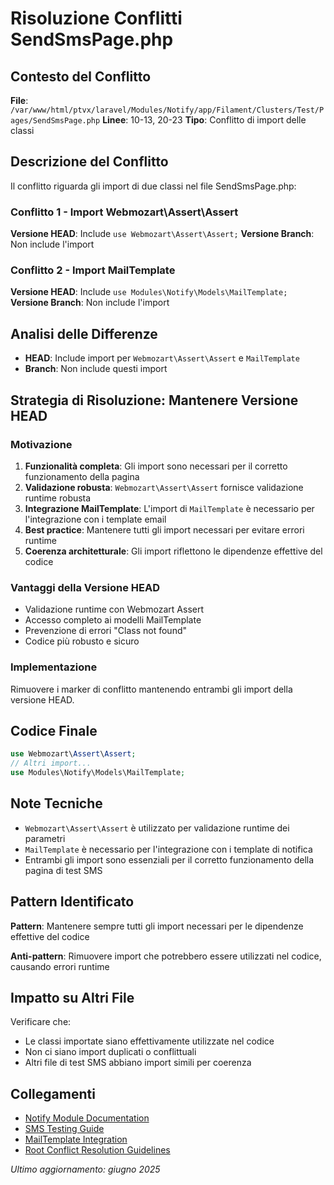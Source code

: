 # Risoluzione Conflitti SendSmsPage.php

## Contesto del Conflitto
**File**: `/var/www/html/ptvx/laravel/Modules/Notify/app/Filament/Clusters/Test/Pages/SendSmsPage.php`
**Linee**: 10-13, 20-23
**Tipo**: Conflitto di import delle classi

## Descrizione del Conflitto
Il conflitto riguarda gli import di due classi nel file SendSmsPage.php:

### Conflitto 1 - Import Webmozart\Assert\Assert
**Versione HEAD**: Include `use Webmozart\Assert\Assert;`
**Versione Branch**: Non include l'import

### Conflitto 2 - Import MailTemplate
**Versione HEAD**: Include `use Modules\Notify\Models\MailTemplate;`
**Versione Branch**: Non include l'import

## Analisi delle Differenze
- **HEAD**: Include import per `Webmozart\Assert\Assert` e `MailTemplate`
- **Branch**: Non include questi import

## Strategia di Risoluzione: Mantenere Versione HEAD

### Motivazione
1. **Funzionalità completa**: Gli import sono necessari per il corretto funzionamento della pagina
2. **Validazione robusta**: `Webmozart\Assert\Assert` fornisce validazione runtime robusta
3. **Integrazione MailTemplate**: L'import di `MailTemplate` è necessario per l'integrazione con i template email
4. **Best practice**: Mantenere tutti gli import necessari per evitare errori runtime
5. **Coerenza architetturale**: Gli import riflettono le dipendenze effettive del codice

### Vantaggi della Versione HEAD
- Validazione runtime con Webmozart Assert
- Accesso completo ai modelli MailTemplate
- Prevenzione di errori "Class not found"
- Codice più robusto e sicuro

### Implementazione
Rimuovere i marker di conflitto mantenendo entrambi gli import della versione HEAD.

## Codice Finale
```php
use Webmozart\Assert\Assert;
// Altri import...
use Modules\Notify\Models\MailTemplate;
```

## Note Tecniche
- `Webmozart\Assert\Assert` è utilizzato per validazione runtime dei parametri
- `MailTemplate` è necessario per l'integrazione con i template di notifica
- Entrambi gli import sono essenziali per il corretto funzionamento della pagina di test SMS

## Pattern Identificato
**Pattern**: Mantenere sempre tutti gli import necessari per le dipendenze effettive del codice

**Anti-pattern**: Rimuovere import che potrebbero essere utilizzati nel codice, causando errori runtime

## Impatto su Altri File
Verificare che:
- Le classi importate siano effettivamente utilizzate nel codice
- Non ci siano import duplicati o conflittuali
- Altri file di test SMS abbiano import simili per coerenza

## Collegamenti
- [Notify Module Documentation](README.md)
- [SMS Testing Guide](sms/testing.md)
- [MailTemplate Integration](mail_templates_structure.md)
- [Root Conflict Resolution Guidelines](../../../docs/conflict-resolution-guidelines.md)

*Ultimo aggiornamento: giugno 2025*
